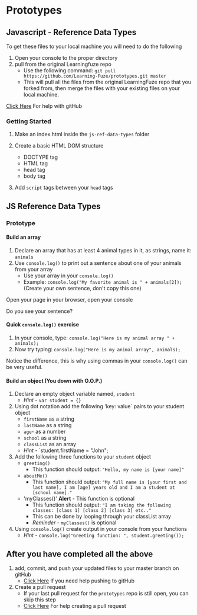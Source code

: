 # Prototypes

## Javascript - Reference Data Types

To get these files to your local machine you will need to do the following

1. Open your console to the proper directory
2. pull from the original Learningfuze repo
	- Use the following command:
		`git pull https://github.com/Learning-Fuze/prototypes.git master`
	- This will pull all the files from the original LearningFuze repo that you forked from, then merge the files with your existing files on your local machine.

<a href="https://github.com/Learning-Fuze/git-workflow#github-workflow">Click Here</a> For help with gitHub 

### Getting Started

1. Make an index.html inside the `js-ref-data-types` folder

2. Create a basic HTML DOM structure
	- DOCTYPE tag
	- HTML tag
	- head tag
	- body tag

3. Add `script` tags between your `head` tags

## JS Reference Data Types

### Prototype

#### Build an array

1. Declare an array that has at least 4 animal types in it, as strings, name it: `animals`
2. Use `console.log()` to print out a sentence about one of your animals from your array
	- Use your array in your `console.log()`
	- Example: `console.log("My favorite animal is " + animals[2]);` (Create your own sentence, don't copy this one)

Open your page in your browser, open your console

Do you see your sentence?

#### Quick `console.log()` exercise

1. In your console, type: `console.log("Here is my animal array " + animals);`
2. Now try typing: `console.log("Here is my animal array", animals);`

Notice the difference, this is why using commas in your `console.log()` can be very useful.

#### Build an object (You down with O.O.P.)

1. Declare an empty object variable named, `student`
	- *Hint* - `var student = {}`
2. Using dot notation add the following 'key: value` pairs to your student object
	- `firstName` as a string
	- `lastName` as a string
	- `age`- as a number
	- `school` as a string
	- `classList` as an array
	- *Hint* - `student.firstName = "John";
3. Add the following three functions to your `student` object
	- `greeting()`
		- This function should output: `"Hello, my name is [your name]"`
	- `aboutMe()`
		- This function should output: `"My full name is [your first and last name], I am [age] years old and I am a student at [school name]."`
	- 'myClasses()' **Alert** - This function is optional
		- This function should output: `"I am taking the following classes: [class 1] [class 2] [class 3] etc.."`
		- This can be done by looping through your classList array 
		- *Reminder* - `myClasses()` is optional
4. Using `console.log()` create output in your console from your functions
	- *Hint* - `console.log("Greeting function: ", student.greeting());`


## After you have completed all the above

1. add, commit, and push your updated files to your master branch on gitHub
	- <a href="https://github.com/Learning-Fuze/git-workflow#step-4---pushing-your-work-back-to-github">Click Here</a> If you need help pushing to gitHub
2. Create a pull request
	- If your last pull request for the `prototypes` repo is still open, you can skip this step
	- <a href="https://github.com/Learning-Fuze/git-workflow#step-5---creating-a-pull-request-1">Click Here</a> For help creating a pull request

